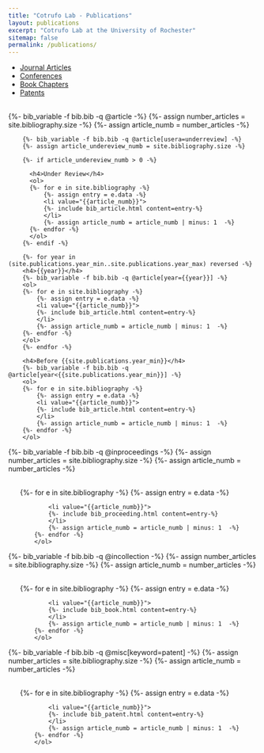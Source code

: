 ```yaml
---
title: "Cotrufo Lab - Publications"
layout: publications
excerpt: "Cotrufo Lab at the University of Rochester"
sitemap: false
permalink: /publications/
---
```




<ul class="nav nav-tabs nav-justified" role="tablist">
  <li class="nav-item" role="presentation">
    <a class="nav-link active" data-bs-toggle="tab" href="#papers" aria-selected="false" role="tab">Journal Articles</a>
  </li>
  <li class="nav-item" role="presentation">
    <a class="nav-link" data-bs-toggle="tab" href="#proceedings" aria-selected="false" role="tab">Conferences</a>
  </li>
  <li class="nav-item" role="presentation">
    <a class="nav-link" data-bs-toggle="tab" href="#books" aria-selected="false" role="tab">Book Chapters</a>
  </li>
  <li class="nav-item" role="presentation">
    <a class="nav-link" data-bs-toggle="tab" href="#patents" aria-selected="false" role="tab">Patents</a>
  </li>
</ul>
<div id="myTabContent" class="tab-content">

  <!-- JOURNAL PAPERS -->

  <div class="tab-pane fade show active" id="papers" role="tabpanel">
        <br />
        {%- bib_variable -f bib.bib -q @article -%}
        {%- assign number_articles = site.bibliography.size -%}
        {%- assign article_numb = number_articles -%}

        {%- bib_variable -f bib.bib -q @article[usera=underreview] -%}
        {%- assign article_undereview_numb = site.bibliography.size -%}

        {%- if article_undereview_numb > 0 -%}

          <h4>Under Review</h4>
          <ol>
          {%- for e in site.bibliography -%}
              {%- assign entry = e.data -%}
              <li value="{{article_numb}}">
              {%- include bib_article.html content=entry-%}
              </li>
              {%- assign article_numb = article_numb | minus: 1  -%}
          {%- endfor -%}
          </ol>
        {%- endif -%}

        {%- for year in (site.publications.year_min..site.publications.year_max) reversed -%}
        <h4>{{year}}</h4>
        {%- bib_variable -f bib.bib -q @article[year={{year}}] -%}
        <ol>
        {%- for e in site.bibliography -%}
            {%- assign entry = e.data -%}
            <li value="{{article_numb}}">
            {%- include bib_article.html content=entry-%}
            </li>
            {%- assign article_numb = article_numb | minus: 1  -%}
        {%- endfor -%}
        </ol>
        {%- endfor -%}

        <h4>Before {{site.publications.year_min}}</h4>
        {%- bib_variable -f bib.bib -q @article[year<{{site.publications.year_min}}] -%}
        <ol>
        {%- for e in site.bibliography -%}
            {%- assign entry = e.data -%}
            <li value="{{article_numb}}">
            {%- include bib_article.html content=entry-%}
            </li>
            {%- assign article_numb = article_numb | minus: 1  -%}
        {%- endfor -%}
        </ol>
  </div>

  <!-- PROCEEDINGS -->

  <div class="tab-pane fade" id="proceedings" role="tabpanel">
        {%- bib_variable -f bib.bib -q @inproceedings -%}
        {%- assign number_articles = site.bibliography.size -%}
        {%- assign article_numb = number_articles -%}
        <br />
        <br />
        <ol>
        {%- for e in site.bibliography -%}
            {%- assign entry = e.data -%}
            
            <li value="{{article_numb}}">
            {%- include bib_proceeding.html content=entry-%}
            </li>
            {%- assign article_numb = article_numb | minus: 1  -%}
        {%- endfor -%}
        </ol>
  </div>

  <!-- BOOKS -->
  
  <div class="tab-pane fade" id="books" role="tabpanel">
        {%- bib_variable -f bib.bib -q @incollection -%}
        {%- assign number_articles = site.bibliography.size -%}
        {%- assign article_numb = number_articles -%}
        <br />
        <br />      
        <ol>
        {%- for e in site.bibliography -%}
            {%- assign entry = e.data -%}
            
            <li value="{{article_numb}}">
            {%- include bib_book.html content=entry-%}
            </li>
            {%- assign article_numb = article_numb | minus: 1  -%}
        {%- endfor -%}
        </ol>
  </div>


  <div class="tab-pane fade" id="patents" role="tabpanel">
        {%- bib_variable -f bib.bib -q @misc[keyword=patent] -%}
        {%- assign number_articles = site.bibliography.size -%}
        {%- assign article_numb = number_articles -%}
        <br />
        <br />      
        <ol>
        {%- for e in site.bibliography -%}
            {%- assign entry = e.data -%}
            
            <li value="{{article_numb}}">
            {%- include bib_patent.html content=entry-%}
            </li>
            {%- assign article_numb = article_numb | minus: 1  -%}
        {%- endfor -%}
        </ol>
  </div>
</div>

